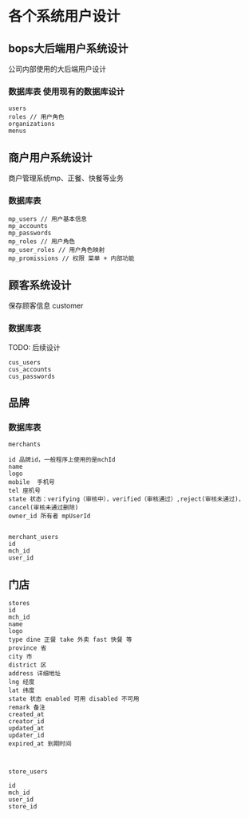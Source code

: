 # 各个系统用户设计

## bops大后端用户系统设计
公司内部使用的大后端用户设计


### 数据库表 使用现有的数据库设计
```
users
roles // 用户角色
organizations
menus
```

## 商户用户系统设计
商户管理系统mp、正餐、快餐等业务

### 数据库表
```
mp_users // 用户基本信息
mp_accounts
mp_passwords
mp_roles // 用户角色
mp_user_roles // 用户角色映射
mp_promissions // 权限 菜单 + 内部功能

```

## 顾客系统设计
保存顾客信息 customer

### 数据库表
TODO: 后续设计
```
cus_users
cus_accounts
cus_passwords
```

## 品牌

### 数据库表

```
merchants

id 品牌id，一般程序上使用的是mchId
name
logo
mobile  手机号
tel 座机号
state 状态：verifying（审核中），verified（审核通过）,reject(审核未通过)，cancel(审核未通过删除)
owner_id 所有者 mpUserId


merchant_users
id
mch_id
user_id

```

## 门店

```
stores
id
mch_id
name
logo
type dine 正餐 take 外卖 fast 快餐 等
province 省
city 市
district 区
address 详细地址
lng 经度
lat 纬度
state 状态 enabled 可用 disabled 不可用
remark 备注
created_at
creator_id
updated_at
updater_id
expired_at 到期时间



store_users

id
mch_id
user_id
store_id
```


